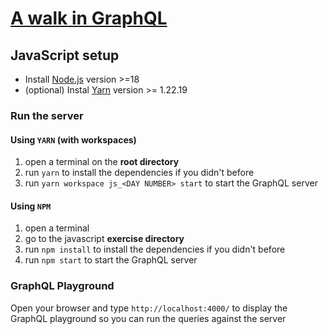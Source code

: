 # [A walk in GraphQL](../README.md)

## JavaScript setup

- Install [Node.js](https://nodejs.org/en/download/releases/) version >=18
- (optional) Instal [Yarn](https://classic.yarnpkg.com/en/docs/install/) version >= 1.22.19

### Run the server

#### Using `YARN` (with workspaces)

1. open a terminal on the **root directory**
2. run `yarn` to install the dependencies if you didn't before
3. run `yarn workspace js_<DAY NUMBER> start` to start the GraphQL server

#### Using `NPM`

1. open a terminal
2. go to the javascript **exercise directory**
3. run `npm install` to install the dependencies if you didn't before
4. run `npm start` to start the GraphQL server

### GraphQL Playground

Open your browser and type `http://localhost:4000/` to display the GraphQL playground so you can run the queries against the server
